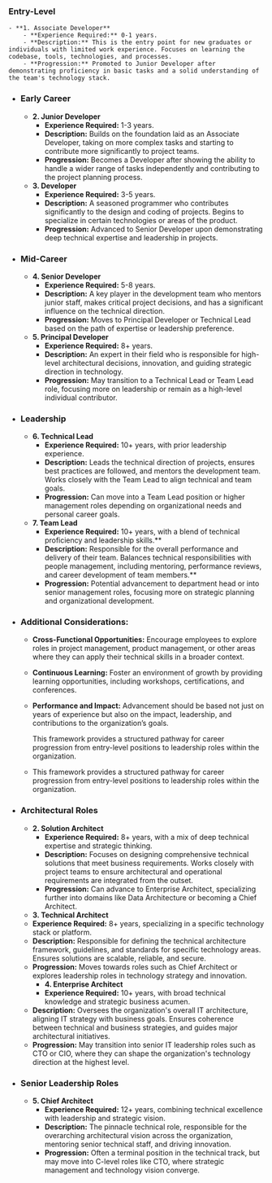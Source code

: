 ### Entry-Level
	- **1. Associate Developer**
		- **Experience Required:** 0-1 years.
		- **Description:** This is the entry point for new graduates or individuals with limited work experience. Focuses on learning the codebase, tools, technologies, and processes.
		- **Progression:** Promoted to Junior Developer after demonstrating proficiency in basic tasks and a solid understanding of the team's technology stack.
- ### Early Career
	- **2. Junior Developer**
		- **Experience Required:** 1-3 years.
		- **Description:** Builds on the foundation laid as an Associate Developer, taking on more complex tasks and starting to contribute more significantly to project teams.
		- **Progression:** Becomes a Developer after showing the ability to handle a wider range of tasks independently and contributing to the project planning process.
	- **3. Developer**
		- **Experience Required:** 3-5 years.
		- **Description:** A seasoned programmer who contributes significantly to the design and coding of projects. Begins to specialize in certain technologies or areas of the product.
		- **Progression:** Advanced to Senior Developer upon demonstrating deep technical expertise and leadership in projects.
- ### Mid-Career
	- **4. Senior Developer**
		- **Experience Required:** 5-8 years.
		- **Description:** A key player in the development team who mentors junior staff, makes critical project decisions, and has a significant influence on the technical direction.
		- **Progression:** Moves to Principal Developer or Technical Lead based on the path of expertise or leadership preference.
	- **5. Principal Developer**
		- **Experience Required:** 8+ years.
		- **Description:** An expert in their field who is responsible for high-level architectural decisions, innovation, and guiding strategic direction in technology.
		- **Progression:** May transition to a Technical Lead or Team Lead role, focusing more on leadership or remain as a high-level individual contributor.
- ### Leadership
	- **6. Technical Lead**
		- **Experience Required:** 10+ years, with prior leadership experience.
		- **Description:** Leads the technical direction of projects, ensures best practices are followed, and mentors the development team. Works closely with the Team Lead to align technical and team goals.
		- **Progression:** Can move into a Team Lead position or higher management roles depending on organizational needs and personal career goals.
	- **7. Team Lead**
		- **Experience Required:** 10+ years, with a blend of technical proficiency and leadership skills.**
		- **Description:** Responsible for the overall performance and delivery of their team. Balances technical responsibilities with people management, including mentoring, performance reviews, and career development of team members.**
		- **Progression:** Potential advancement to department head or into senior management roles, focusing more on strategic planning and organizational development.
- ### Additional Considerations:
	- **Cross-Functional Opportunities:** Encourage employees to explore roles in project management, product management, or other areas where they can apply their technical skills in a broader context.
	- **Continuous Learning:** Foster an environment of growth by providing learning opportunities, including workshops, certifications, and conferences.
	- **Performance and Impact:** Advancement should be based not just on years of experience but also on the impact, leadership, and contributions to the organization’s goals.
	  
	  This framework provides a structured pathway for career progression from entry-level positions to leadership roles within the organization.
	- This framework provides a structured pathway for career progression from entry-level positions to leadership roles within the organization.
- ### Architectural Roles
	- **2. Solution Architect**
		- **Experience Required:** 8+ years, with a mix of deep technical expertise and strategic thinking.
		- **Description:** Focuses on designing comprehensive technical solutions that meet business requirements. Works closely with project teams to ensure architectural and operational requirements are integrated from the outset.
		- **Progression:** Can advance to Enterprise Architect, specializing further into domains like Data Architecture or becoming a Chief Architect.
	- **3. Technical Architect**
	- **Experience Required:** 8+ years, specializing in a specific technology stack or platform.
	- **Description:** Responsible for defining the technical architecture framework, guidelines, and standards for specific technology areas. Ensures solutions are scalable, reliable, and secure.
	- **Progression:** Moves towards roles such as Chief Architect or explores leadership roles in technology strategy and innovation.
		- **4. Enterprise Architect**
		- **Experience Required:** 10+ years, with broad technical knowledge and strategic business acumen.
	- **Description:** Oversees the organization's overall IT architecture, aligning IT strategy with business goals. Ensures coherence between technical and business strategies, and guides major architectural initiatives.
	- **Progression:** May transition into senior IT leadership roles such as CTO or CIO, where they can shape the organization's technology direction at the highest level.
- ### Senior Leadership Roles
	- **5. Chief Architect**
		- **Experience Required:** 12+ years, combining technical excellence with leadership and strategic vision.
		- **Description:** The pinnacle technical role, responsible for the overarching architectural vision across the organization, mentoring senior technical staff, and driving innovation.
		- **Progression:** Often a terminal position in the technical track, but may move into C-level roles like CTO, where strategic management and technology vision converge.